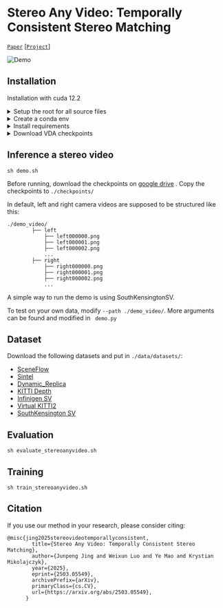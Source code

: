 # Stereo Any Video: Temporally Consistent Stereo Matching

[`Paper`](https://arxiv.org/abs/2503.05549) [[`Project`](https://tomtomtommi.github.io/StereoAnyVideo/)]

![Demo](./assets/stereoanyvideo.gif)


## Installation

Installation with cuda 12.2

<details>
  <summary>Setup the root for all source files</summary>
  <pre><code>
    git clone https://github.com/tomtomtommi/stereoanyvideo
    cd stereoanyvideo
    export PYTHONPATH=`(cd ../ && pwd)`:`pwd`:$PYTHONPATH
  </code></pre>
</details>

<details>
  <summary>Create a conda env</summary>
  <pre><code>
    conda create -n sav python=3.10
    conda activate sav
  </code></pre>
</details>

<details>
  <summary>Install requirements</summary>
  <pre><code>
    conda install pytorch==2.1.1 torchvision==0.16.1 torchaudio==2.1.1 pytorch-cuda=12.1 -c pytorch -c nvidia
    pip install pip==24.0
    pip install pytorch_lightning==1.6.0
    pip install iopath
    conda install -c bottler nvidiacub
    pip install scikit-image matplotlib imageio plotly opencv-python
    conda install -c fvcore -c conda-forge fvcore
    pip install black usort flake8 flake8-bugbear flake8-comprehensions
    conda install pytorch3d -c pytorch3d
    pip install -r requirements.txt
    pip install timm
  </code></pre>
</details>

<details>
  <summary>Download VDA checkpoints</summary>
  <pre><code>
    cd models/Video-Depth-Anything
    sh get_weights.sh
  </code></pre>
</details>

## Inference a stereo video

```
sh demo.sh
```
Before running, download the checkpoints on [google drive](https://drive.google.com/drive/folders/1c7L065dcBWhCYYjWYo2edGOG605PnpXv?usp=sharing) . 
Copy the checkpoints to `./checkpoints/`

In default, left and right camera videos are supposed to be structured like this:
```none
./demo_video/
        ├── left
            ├── left000000.png
            ├── left000001.png
            ├── left000002.png
            ...
        ├── right
            ├── right000000.png
            ├── right000001.png
            ├── right000002.png
            ...
```

A simple way to run the demo is using SouthKensingtonSV.

To test on your own data, modify `--path ./demo_video/`. More arguments can be found and modified in ` demo.py`

## Dataset

Download the following datasets and put in `./data/datasets/`:
 - [SceneFlow](https://lmb.informatik.uni-freiburg.de/resources/datasets/SceneFlowDatasets.en.html)
 - [Sintel](http://sintel.is.tue.mpg.de/stereo)
 - [Dynamic_Replica](https://dynamic-stereo.github.io/)
 - [KITTI Depth](https://www.cvlibs.net/datasets/kitti/eval_depth_all.php)
 - [Infinigen SV](https://tomtomtommi.github.io/BiDAVideo/)
 - [Virtual KITTI2](https://europe.naverlabs.com/proxy-virtual-worlds-vkitti-2/)
 - [SouthKensington SV](https://tomtomtommi.github.io/BiDAVideo/)


## Evaluation
```
sh evaluate_stereoanyvideo.sh
```

## Training
```
sh train_stereoanyvideo.sh
```

## Citation 
If you use our method in your research, please consider citing:
```
@misc{jing2025stereovideotemporallyconsistent,
        title={Stereo Any Video: Temporally Consistent Stereo Matching}, 
        author={Junpeng Jing and Weixun Luo and Ye Mao and Krystian Mikolajczyk},
        year={2025},
        eprint={2503.05549},
        archivePrefix={arXiv},
        primaryClass={cs.CV},
        url={https://arxiv.org/abs/2503.05549}, 
      }
```
